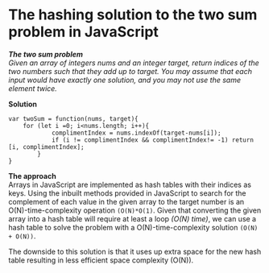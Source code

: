 # The hashing solution to the two sum problem in JavaScript
***The two sum problem***<br>
*Given an array of integers nums and an integer target, return indices of the two numbers such that they add up to target.
You may assume that each input would have exactly one solution, and you may not use the same element twice.*

**Solution**<br>
```
var twoSum = function(nums, target){
	for (let i =0; i<nums.length; i++){
      		complimentIndex = nums.indexOf(target-nums[i]);
      		if (i != complimentIndex && complimentIndex!= -1) return [i, complimentIndex];
    	}
}
```

**The approach**<br>
Arrays in JavaScript are implemented as hash tables with their indices as keys. Using the inbuilt methods provided in JavaScript
to search for the complement of each value in the given array to the target number is an O(N)-time-complexity operation `(O(N)*O(1)`. Given that converting
the given array into a hash table will require at least a loop *(O(N) time)*, we can use a hash table to solve the problem with a O(N)-time-complexity solution 
`(O(N) + O(N))`. 

The downside to this solution is that it uses up extra space for the new hash table resulting in less efficient space complexity (O(N)).
